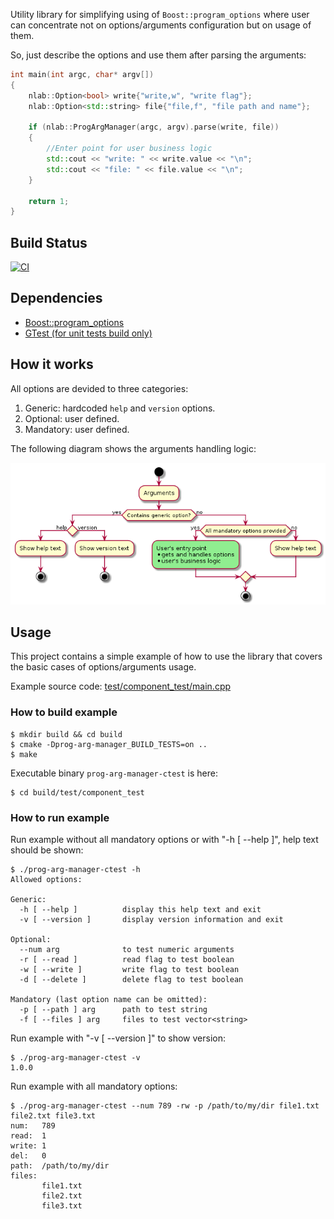 Utility library for simplifying using of `Boost::program_options` where user can concentrate not on options/arguments configuration but on usage of them.

So, just describe the options and use them after parsing the arguments:
```cpp
int main(int argc, char* argv[])
{
    nlab::Option<bool> write{"write,w", "write flag"};
    nlab::Option<std::string> file{"file,f", "file path and name"};

    if (nlab::ProgArgManager(argc, argv).parse(write, file))
    {
        //Enter point for user business logic
        std::cout << "write: " << write.value << "\n";
        std::cout << "file: " << file.value << "\n";
    }

    return 1;
}
```

## Build Status
[![CI](https://github.com/nkh-lab/prog-arg-manager/actions/workflows/ci.yml/badge.svg)](https://github.com/nkh-lab/prog-arg-manager/actions/workflows/ci.yml)

## Dependencies
* [Boost::program_options](https://github.com/boostorg/program_options)
* [GTest (for unit tests build only)](https://github.com/google/googletest)

## How it works

All options are devided to three categories:
1. Generic: hardcoded `help` and `version` options.
2. Optional: user defined.
3. Mandatory: user defined.

The following diagram shows the arguments handling logic:

![](doc/diagram/ArgsHandling-ActivityDiagram.png)

## Usage

This project contains a simple example of how to use the library that covers the basic cases of options/arguments usage.

Example source code: [test/component_test/main.cpp](test/component_test/main.cpp)

### How to build example

```
$ mkdir build && cd build
$ cmake -Dprog-arg-manager_BUILD_TESTS=on ..
$ make
```

Executable binary `prog-arg-manager-ctest` is here:
```
$ cd build/test/component_test
```

### How to run example

Run example without all mandatory options or with "-h [ --help ]", help text should be shown:
```
$ ./prog-arg-manager-ctest -h
Allowed options:

Generic:
  -h [ --help ]          display this help text and exit
  -v [ --version ]       display version information and exit

Optional:
  --num arg              to test numeric arguments
  -r [ --read ]          read flag to test boolean
  -w [ --write ]         write flag to test boolean
  -d [ --delete ]        delete flag to test boolean

Mandatory (last option name can be omitted):
  -p [ --path ] arg      path to test string
  -f [ --files ] arg     files to test vector<string>
```

Run example with "-v [ --version ]" to show version:
```
$ ./prog-arg-manager-ctest -v
1.0.0
```

Run example with all mandatory options:
```
$ ./prog-arg-manager-ctest --num 789 -rw -p /path/to/my/dir file1.txt file2.txt file3.txt
num:   789
read:  1
write: 1
del:   0
path:  /path/to/my/dir
files: 
       file1.txt
       file2.txt
       file3.txt
```
